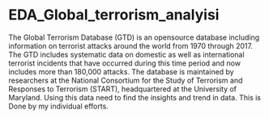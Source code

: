 # EDA_Global_terrorism_analyisi

The Global Terrorism Database (GTD) is an opensource database including information on terrorist attacks around the world from 1970 through 2017. 
The GTD includes systematic data on domestic as well as international terrorist incidents that have occurred during this time period and now includes more than 180,000 attacks.
The database is maintained by researchers at the National Consortium for the Study of Terrorism and Responses to Terrorism (START), headquartered at the University of Maryland.
Using this data need to find the insights and trend in data.
This is Done by my individual efforts.
